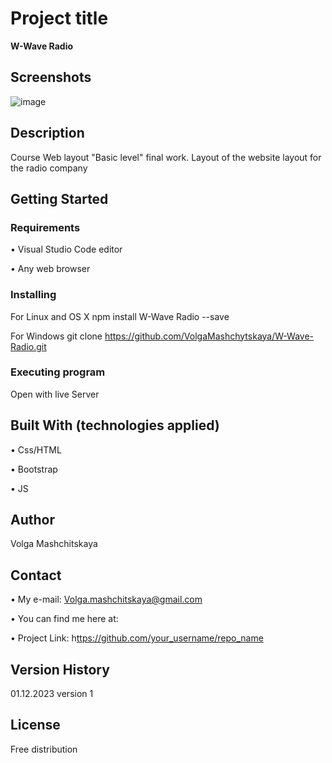 # Project title
**W-Wave Radio**


## Screenshots

![image](https://github.com/VolgaMashchytskaya/W-Wave-Radio/assets/114110179/eed8aa9e-e09b-4cf8-8173-e24fd65b1516)

 
## Description

Course Web layout "Basic level" final work.  Layout of the website layout for the radio company


## Getting Started

### Requirements

• Visual Studio Code editor

• Any web browser


### Installing

For Linux and OS X
npm install W-Wave Radio --save

For Windows
git clone https://github.com/VolgaMashchytskaya/W-Wave-Radio.git


### Executing program

Open with live Server


## Built With (technologies applied) 

•  Css/HTML

•  Bootstrap

•  JS

## Author 

Volga Mashchitskaya


## Contact

•  My e-mail: Volga.mashchitskaya@gmail.com

•  You can find me here at: 

•  Project Link:  h[ttps://github.com/your_username/repo_name](https://github.com/VolgaMashchytskaya/W-Wave-Radio)


## Version History

01.12.2023 version 1


## License

Free distribution
